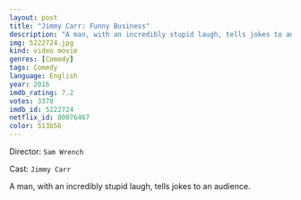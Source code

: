```yaml
---
layout: post
title: "Jimmy Carr: Funny Business"
description: "A man, with an incredibly stupid laugh, tells jokes to an audience..."
img: 5222724.jpg
kind: video movie
genres: [Comedy]
tags: Comedy 
language: English
year: 2016
imdb_rating: 7.2
votes: 3378
imdb_id: 5222724
netflix_id: 80076467
color: 513b56
---
```

Director: `Sam Wrench`  

Cast: `Jimmy Carr` 

A man, with an incredibly stupid laugh, tells jokes to an audience.